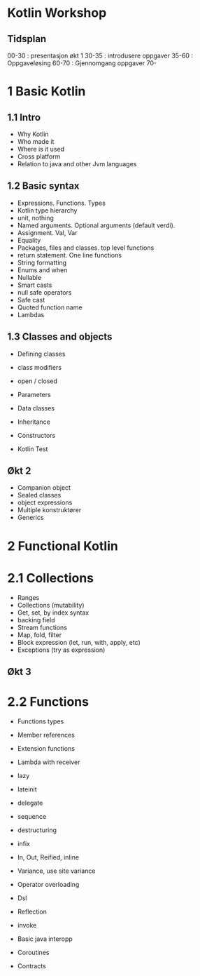 # Kotlin Workshop

## Tidsplan
00-30 : presentasjon økt 1
30-35 : introdusere oppgaver
35-60 : Oppgaveløsing
60-70 : Gjennomgang oppgaver
70-

# 1 Basic Kotlin

## 1.1 Intro
* Why Kotlin
* Who made it 
* Where is it used
* Cross platform
* Relation to java and other Jvm languages

## 1.2 Basic syntax
* Expressions. Functions. Types
* Kotlin type hierarchy
* unit, nothing
* Named arguments. Optional arguments (default verdi).
* Assignment. Val, Var
* Equality
* Packages, files and classes. top level functions
* return statement. One line functions
* String formatting
* Enums and when
* Nullable
* Smart casts
* null safe operators
* Safe cast
* Quoted function name
* Lambdas

## 1.3 Classes and objects
* Defining classes
* class modifiers
* open / closed
* Parameters
* Data classes
* Inheritance 
* Constructors

* Kotlin Test
## Økt 2 
* Companion object
* Sealed classes
* object expressions
* Multiple konstruktører
* Generics

# 2 Functional Kotlin

# 2.1 Collections
* Ranges
* Collections (mutability)
* Get, set, by index syntax
* backing field
* Stream functions
* Map, fold, filter
* Block expression (let, run, with, apply, etc)
* Exceptions (try as expression)


## Økt 3

# 2.2 Functions
* Functions types
* Member references
* Extension functions
* Lambda with receiver
* lazy
* lateinit
* delegate
* sequence
* destructuring
* infix

* In, Out, Reified, inline
* Variance, use site variance

* Operator overloading
* Dsl
* Reflection
* invoke
* Basic java interopp
* Coroutines
* Contracts
